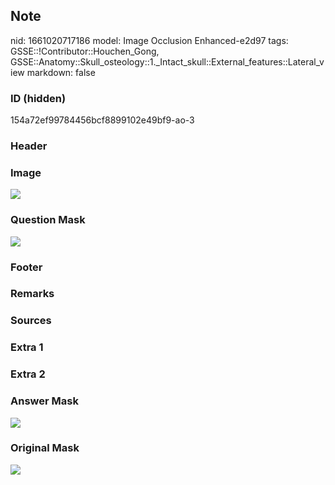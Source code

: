 ## Note
nid: 1661020717186
model: Image Occlusion Enhanced-e2d97
tags: GSSE::!Contributor::Houchen_Gong, GSSE::Anatomy::Skull_osteology::1._Intact_skull::External_features::Lateral_view
markdown: false

### ID (hidden)
154a72ef99784456bcf8899102e49bf9-ao-3

### Header


### Image
<img src="netter-lateralviewofskull-mandibleremoved.png">

### Question Mask
<img src="154a72ef99784456bcf8899102e49bf9-ao-3-Q.svg">

### Footer


### Remarks


### Sources


### Extra 1


### Extra 2


### Answer Mask
<img src="154a72ef99784456bcf8899102e49bf9-ao-3-A.svg">

### Original Mask
<img src="154a72ef99784456bcf8899102e49bf9-ao-O.svg">
